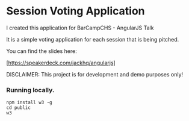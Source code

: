 # Session Voting Application

I created this application for BarCampCHS - AngularJS Talk

It is a simple voting application for each session that is 
being pitched.

You can find the slides here:

[https://speakerdeck.com/jackhq/angularjs]

DISCLAIMER: This project is for development and demo purposes only!

### Running locally.

```
npm install w3 -g
cd public
w3
```

